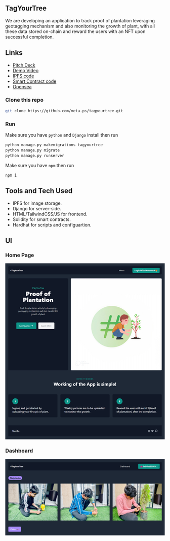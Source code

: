 ## TagYourTree

We are developing an application to track proof of plantation leveraging geotagging mechanism and also monitoring the growth of plant, with all these data stored on-chain and reward the users with an NFT upon successful completion.

## Links

- [Pitch Deck](https://www.canva.com/design/DAFGgsGPkY4/HM1Wu9QwMn78XoG5QfhZWg/watch?utm_content=DAFGgsGPkY4&utm_campaign=designshare&utm_medium=link&utm_source=publishsharelink)
- [Demo Video](https://www.loom.com/share/c1f77ad7ca89470ba16dccd37f07a9a3)
- [IPFS code](https://github.com/meta-ps/tagyourtree/blob/master/utility/nftstorage.py)
- [Smart Contract code](https://github.com/meta-ps/tagyourtree/blob/master/NFT.sol)
- [Opensea](https://testnets.opensea.io/assets/mumbai/0xbdd7d92a0d985b6b3cee4031549e6798711d8db4/1)

### Clone this repo

```bash
git clone https://github.com/meta-ps/tagyourtree.git
```

### Run

Make sure you have `python` and `Django` install then run

```python
python manage.py makemigrations tagyourtree
python manage.py migrate
python manage.py runserver
```

Make sure you have `npm` then run

```Hardhat
npm i
```

## Tools and Tech Used

- IPFS for image storage.
- Django for server-side.
- HTML/TailwindCSS/JS for frontend.
- Solidity for smart contracts.
- Hardhat for scripts and configuartion.


## UI

### Home Page

![home](assets/home.png)


### Dashboard

![dashboard](assets/dashboard.png)



